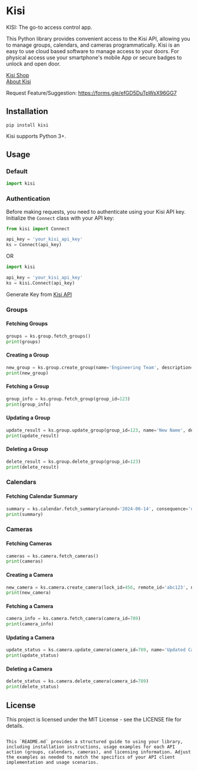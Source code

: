 # Kisi

KISI: The go-to access control app.

This Python library provides convenient access to the Kisi API, allowing you to manage groups, calendars, and cameras programmatically.
Kisi is an easy to use cloud based software to manage access to your doors. For physical access use your smartphone's mobile App or secure badges to unlock and open door.


[Kisi Shop](https://www.getkisi.com/pricing)<br>
[About Kisi](https://www.getkisi.com/about)

Request Feature/Suggestion: https://forms.gle/efGD5DuTpWsX96GG7

## Installation
```console
pip install kisi
```
Kisi supports Python 3+.

## Usage
### Default
```python
import kisi
```

### Authentication

Before making requests, you need to authenticate using your Kisi API key. Initialize the `Connect` class with your API key:

```python
from kisi import Connect

api_key = 'your_kisi_api_key'
ks = Connect(api_key)
```
OR
```python
import kisi 

api_key = 'your_kisi_api_key'
ks = kisi.Connect(api_key)
```
Generate Key from [Kisi API](https://web.kisi.io/user/api)

### Groups

#### Fetching Groups

```python
groups = ks.group.fetch_groups()
print(groups)
```

#### Creating a Group

```python
new_group = ks.group.create_group(name='Engineering Team', description='Access to engineering floors')
print(new_group)
```

#### Fetching a Group

```python
group_info = ks.group.fetch_group(group_id=123)
print(group_info)
```

#### Updating a Group

```python
update_result = ks.group.update_group(group_id=123, name='New Name', description='New Description')
print(update_result)
```

#### Deleting a Group

```python
delete_result = ks.group.delete_group(group_id=123)
print(delete_result)
```

### Calendars

#### Fetching Calendar Summary

```python
summary = ks.calendar.fetch_summary(around='2024-06-14', consequence='upcoming')
print(summary)
```

### Cameras

#### Fetching Cameras

```python
cameras = ks.camera.fetch_cameras()
print(cameras)
```

#### Creating a Camera

```python
new_camera = ks.camera.create_camera(lock_id=456, remote_id='abc123', name='Office Camera')
print(new_camera)
```

#### Fetching a Camera

```python
camera_info = ks.camera.fetch_camera(camera_id=789)
print(camera_info)
```

#### Updating a Camera

```python
update_status = ks.camera.update_camera(camera_id=789, name='Updated Camera')
print(update_status)
```

#### Deleting a Camera

```python
delete_status = ks.camera.delete_camera(camera_id=789)
print(delete_status)
```

## License

This project is licensed under the MIT License - see the LICENSE file for details.
```

This `README.md` provides a structured guide to using your library, including installation instructions, usage examples for each API action (groups, calendars, cameras), and licensing information. Adjust the examples as needed to match the specifics of your API client implementation and usage scenarios.
